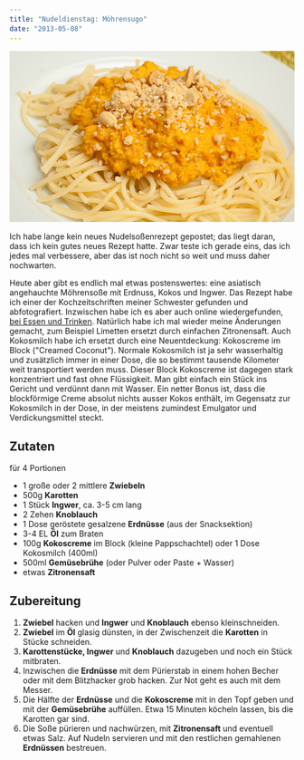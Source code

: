 ```yaml
---
title: "Nudeldienstag: Möhrensugo"
date: "2013-05-08"
---
```


[![Möhrensugo](images/mc3b6hrensugo.jpg)](http://apfeleimer.files.wordpress.com/2013/05/mc3b6hrensugo.jpg)

Ich habe lange kein neues Nudelsoßenrezept gepostet; das liegt daran, dass ich kein gutes neues Rezept hatte. Zwar teste ich gerade eins, das ich jedes mal verbessere, aber das ist noch nicht so weit und muss daher nochwarten.

Heute aber gibt es endlich mal etwas postenswertes: eine asiatisch angehauchte Möhrensoße mit Erdnuss, Kokos und Ingwer. Das Rezept habe ich einer der Kochzeitschriften meiner Schwester gefunden und abfotografiert. Inzwischen habe ich es aber auch online wiedergefunden, [bei Essen und Trinken](http://www.essen-und-trinken.de/rezept/203332/nudeln-mit-moehrensugo.html). Natürlich habe ich mal wieder meine Änderungen gemacht, zum Beispiel Limetten ersetzt durch einfachen Zitronensaft. Auch Kokosmilch habe ich ersetzt durch eine Neuentdeckung: Kokoscreme im Block ("Creamed Coconut"). Normale Kokosmilch ist ja sehr wasserhaltig und zusätzlich immer in einer Dose, die so bestimmt tausende Kilometer weit transportiert werden muss. Dieser Block Kokoscreme ist dagegen stark konzentriert und fast ohne Flüssigkeit. Man gibt einfach ein Stück ins Gericht und verdünnt dann mit Wasser. Ein netter Bonus ist, dass die blockförmige Creme absolut nichts ausser Kokos enthält, im Gegensatz zur Kokosmilch in der Dose, in der meistens zumindest Emulgator und Verdickungsmittel steckt.

## Zutaten

für 4 Portionen

- 1 große oder 2 mittlere **Zwiebeln**
- 500g **Karotten**
- 1 Stück **Ingwer**, ca. 3-5 cm lang
- 2 Zehen **Knoblauch**
- 1 Dose geröstete gesalzene **Erdnüsse** (aus der Snacksektion)
- 3-4 EL **Öl** zum Braten
- 100g **Kokoscreme** im Block (kleine Pappschachtel) oder 1 Dose Kokosmilch (400ml)
- 500ml **Gemüsebrühe** (oder Pulver oder Paste + Wasser)
- etwas **Zitronensaft**

## Zubereitung

1. **Zwiebel** hacken und **Ingwer** und **Knoblauch** ebenso kleinschneiden.
2. **Zwiebel** im **Öl** glasig dünsten, in der Zwischenzeit die **Karotten** in Stücke schneiden.
3. **Karottenstücke, Ingwer** und **Knoblauch** dazugeben und noch ein Stück mitbraten.
4. Inzwischen die **Erdnüsse** mit dem Pürierstab in einem hohen Becher oder mit dem Blitzhacker grob hacken. Zur Not geht es auch mit dem Messer.
5. Die Hälfte der **Erdnüsse** und die **Kokoscreme** mit in den Topf geben und mit der **Gemüsebrühe** auffüllen. Etwa 15 Minuten köcheln lassen, bis die Karotten gar sind.
6. Die Soße pürieren und nachwürzen, mit **Zitronensaft** und eventuell etwas Salz. Auf Nudeln servieren und mit den restlichen gemahlenen **Erdnüssen** bestreuen.
